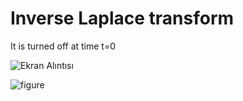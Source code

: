 # Inverse Laplace transform
It is turned off at time t=0

![Ekran Alıntısı](https://user-images.githubusercontent.com/80823782/113630004-e3a96d80-966f-11eb-8134-244a9a8d1664.JPG)


![figure](https://user-images.githubusercontent.com/80823782/113630005-e4420400-966f-11eb-9e05-8dfc0ec8b348.JPG)


